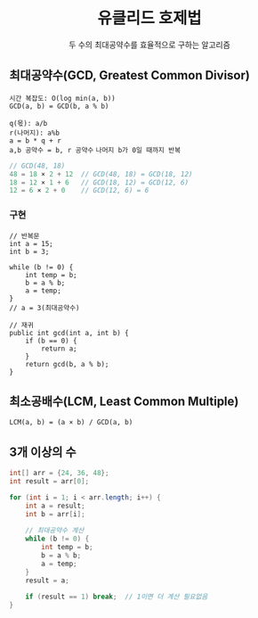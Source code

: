 <div align="center">

# **유클리드 호제법**

두 수의 최대공약수를 효율적으로 구하는 알고리즘

</div>

## 최대공약수(GCD, Greatest Common Divisor)

`시간 복잡도: O(log min(a, b))`  
`GCD(a, b) = GCD(b, a % b)`   

`q(몫): a/b`  
`r(나머지): a%b`  
`a = b * q + r`  
`a,b 공약수 = b, r 공약수`
`나머지 b가 0일 때까지 반복`

```java
// GCD(48, 18)
48 = 18 × 2 + 12  // GCD(48, 18) = GCD(18, 12)
18 = 12 × 1 + 6   // GCD(18, 12) = GCD(12, 6)
12 = 6 × 2 + 0    // GCD(12, 6) = 6
```

### 구현

```
// 반복문
int a = 15;
int b = 3;

while (b != 0) {
    int temp = b;
    b = a % b;
    a = temp;
}
// a = 3(최대공약수)

// 재귀
public int gcd(int a, int b) {
    if (b == 0) {
        return a;
    }
    return gcd(b, a % b);
}
```

## 최소공배수(LCM, Least Common Multiple)

`LCM(a, b) = (a × b) / GCD(a, b)`

## 3개 이상의 수

```java
int[] arr = {24, 36, 48};
int result = arr[0];

for (int i = 1; i < arr.length; i++) {
    int a = result;
    int b = arr[i];
    
    // 최대공약수 계산
    while (b != 0) {
        int temp = b;
        b = a % b;
        a = temp;
    }
    result = a;
    
    if (result == 1) break;  // 1이면 더 계산 필요없음
}
```
